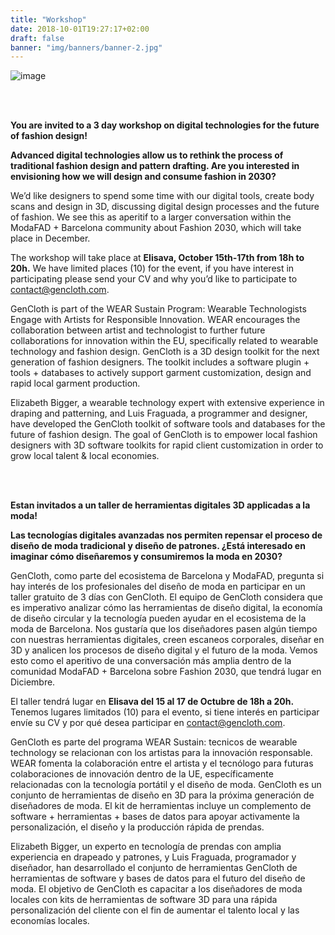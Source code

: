 ```yaml
---
title: "Workshop"
date: 2018-10-01T19:27:17+02:00
draft: false
banner: "img/banners/banner-2.jpg"
---
```

![image](/img/banners/banner-2.jpg)

<br/>
<br/>

**You are invited to a 3 day workshop on digital technologies for the future of fashion design!**


**Advanced digital technologies allow us to rethink the process of traditional fashion design and pattern drafting. Are you interested in envisioning how we will design and consume fashion in 2030?**

We’d like designers to spend some time with our digital tools, create body scans and design in 3D, discussing digital design processes and the future of fashion. We see this as aperitif to a larger conversation within the ModaFAD + Barcelona community about Fashion 2030, which will take place in December.

The workshop will take place at **Elisava, October 15th-17th from 18h to 20h.** We have limited places (10) for the event, if you have interest in participating please send your CV and why you’d like to participate to contact@gencloth.com.

GenCloth is part of the WEAR Sustain Program: Wearable Technologists Engage with Artists for Responsible Innovation. WEAR encourages the collaboration between artist and technologist to further future collaborations for innovation within the EU, specifically related to wearable technology and fashion design. GenCloth is a 3D design toolkit for the next generation of fashion designers. The toolkit includes a software plugin + tools + databases to actively support garment customization, design and rapid local garment production.

Elizabeth Bigger, a wearable technology expert with extensive experience in draping and patterning, and Luis Fraguada, a programmer and designer, have developed the GenCloth toolkit of software tools and databases for the future of fashion design. The goal of GenCloth is to empower local fashion designers with 3D software toolkits for rapid client customization in order to grow local talent & local economies.

<br/>
<br/>

**Estan invitados a un taller de herramientas digitales 3D applicadas a la moda!**

**Las tecnologías digitales avanzadas nos permiten repensar el proceso de diseño de moda tradicional y diseño de patrones. ¿Está interesado en imaginar cómo diseñaremos y consumiremos la moda en 2030?**

GenCloth, como parte del ecosistema de Barcelona y ModaFAD, pregunta si hay interés de los profesionales del diseño de moda en participar en un taller gratuito de 3 días con GenCloth. El equipo de GenCloth considera que es imperativo analizar cómo las herramientas de diseño digital, la economía de diseño circular y la tecnología pueden ayudar en el ecosistema de la moda de Barcelona. Nos gustaría que los diseñadores pasen algún tiempo con nuestras herramientas digitales, creen escaneos corporales, diseñar en 3D y analicen los procesos de diseño digital y el futuro de la moda. Vemos esto como el aperitivo de una conversación más amplia dentro de la comunidad ModaFAD + Barcelona sobre Fashion 2030, que tendrá lugar en Diciembre.

El taller tendrá lugar en **Elisava del 15 al 17 de Octubre de 18h a 20h.** Tenemos lugares limitados (10) para el evento, si tiene interés en participar envíe su CV y por qué desea participar en contact@gencloth.com. 

GenCloth es parte del programa WEAR Sustain: tecnicos de wearable technology se relacionan con los artistas para la innovación responsable. WEAR fomenta la colaboración entre el artista y el tecnólogo para futuras colaboraciones de innovación dentro de la UE, específicamente relacionadas con la tecnología portátil y el diseño de moda. GenCloth es un conjunto de herramientas de diseño en 3D para la próxima generación de diseñadores de moda. El kit de herramientas incluye un complemento de software + herramientas + bases de datos para apoyar activamente la personalización, el diseño y la producción rápida de prendas.

Elizabeth Bigger, un experto en tecnología de prendas  con amplia experiencia en drapeado y patrones, y Luis Fraguada, programador y diseñador, han desarrollado el conjunto de herramientas GenCloth de herramientas de software y bases de datos para el futuro del diseño de moda. El objetivo de GenCloth es capacitar a los diseñadores de moda locales con kits de herramientas de software 3D para una rápida personalización del cliente con el fin de aumentar el talento local y las economías locales.